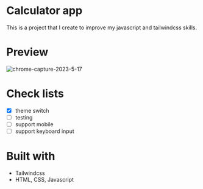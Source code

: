 # Calculator app

This is a project that I create to improve my javascript and tailwindcss skills.

# Preview
![chrome-capture-2023-5-17](https://github.com/tientaidev/calculator/assets/43933775/6d3bfde0-13cd-4d66-aea8-d43d30454212)

# Check lists
- [x] theme switch
- [ ] testing
- [ ] support mobile 
- [ ] support keyboard input

# Built with
- Tailwindcss
- HTML, CSS, Javascript
